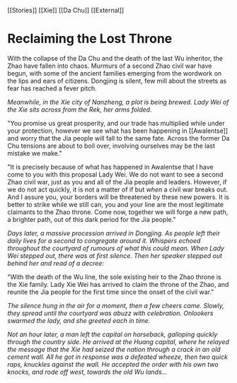 [[Stories]]
[[Xie]]
[[Da Chu]]
[[External]]
# Reclaiming the Lost Throne
With the collapse of the Da Chu and the death of the last Wu inheritor, the Zhao have fallen into chaos. Murmurs of a second Zhao civil war have begun, with some of the ancient families emerging from the wordwork on the lips and ears of citizens. Dongjing is silent, few mill about the streets as fear has reached a fever pitch.

*Meanwhile, in the Xie city of Nanzheng, a plot is being brewed. Lady Wei of the Xie sits across from the Rek, her arms folded.*

"You promise us great prosperity, and our trade has multiplied while under your protection, however we see what has been happening in [[Awalentse]] and worry that the Jia people will fall to the same fate. Across the former Da Chu tensions are about to boil over, involving ourselves may be the last mistake we make."

"It is precisely because of what has happened in Awalentse that I have come to you with this proposal Lady Wei. We do not want to see a second Zhao civil war, just as you and all of the Jia people and leaders. However, if we do not act quickly, it is not a matter of if but *when* a civil war breaks out. And I assure you, your borders will be threatened by these new powers. It is better to strike while we still can, you and your line are the most legitimate claimants to the Zhao throne. Come now, together we will forge a new path, a brighter path, out of this dark period for the Jia people."

*Days later, a massive procession arrived in Dongjing. As people left their daily lives for a second to congregate around it. Whispers echoed throughout the courtyard of rumours of what this could mean. When Lady Wei stepped out, there was at first silence. Then her speaker stepped out behind her and read of a decree:*

"With the death of the Wu line, the sole existing heir to the Zhao throne is the Xie family. Lady Xie Wei has arrived to claim the throne of the Zhao, and reunite the Jia people for the first time since the onset of the civil war."

*The silence hung in the air for a moment, then a few cheers came. Slowly, they spread until the courtyard was abuzz with celebration. Onlookers swarmed the lady, and she greeted each in time.*

*Not an hour later, a man left the capital on horseback, galloping quickly through the country side. He arrived at the Huang capital, where he relayed the message that the Xie had seized the nation through a crack in an old cement wall. All he got in response was a defeated wheeze, then two quick raps, knuckles against the wall. He accepted the order with his own two knocks, and rode off west, towards the old Wu lands...*